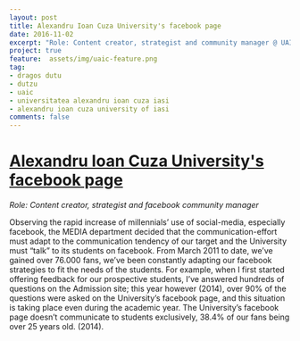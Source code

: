 ```yaml
---
layout: post
title: Alexandru Ioan Cuza University's facebook page
date: 2016-11-02
excerpt: "Role: Content creator, strategist and community manager @ UAIC facebook page"
project: true
feature:  assets/img/uaic-feature.png 
tag:
- dragos dutu
- dutzu
- uaic
- universitatea alexandru ioan cuza iasi
- alexandru ioan cuza university of iasi
comments: false
---
```

# [Alexandru Ioan Cuza University's facebook page](https://www.facebook.com/UAICdinIASI)

*Role: Content creator, strategist and facebook community manager*

Observing the rapid increase of millennials’ use of social-media, especially facebook, the MEDIA department decided that the communication-effort must adapt to the communication tendency of our target and the University must “talk” to its students on facebook. From March 2011 to date, we’ve gained over 76.000 fans, we’ve been constantly adapting our facebook strategies to fit the needs of the students. For example, when I first started offering feedback for our prospective students, I’ve answered hundreds of questions on the Admission site; this year however (2014), over 90% of the questions were asked on the University’s facebook page, and this situation is taking place even during the academic year. The University’s facebook page doesn’t communicate to students exclusively, 38.4% of our fans being over 25 years old. (2014).
